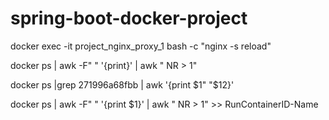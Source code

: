 # spring-boot-docker-project



docker exec -it project_nginx_proxy_1 bash -c "nginx -s reload"

docker ps | awk -F" " '{print}' | awk " NR > 1"

docker ps |grep 271996a68fbb | awk '{print $1" "$12}'

docker ps | awk -F" " '{print $1}' | awk " NR > 1" >> RunContainerID-Name